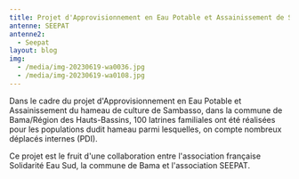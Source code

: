 ```yaml
---
title: Projet d'Approvisionnement en Eau Potable et Assainissement de Sambasso
antenne: SEEPAT
antenne2:
  - Seepat
layout: blog
img:
  - /media/img-20230619-wa0036.jpg
  - /media/img-20230619-wa0108.jpg
---
```

D﻿ans le cadre du projet d'Approvisionnement en Eau Potable et Assainissement du hameau de culture de Sambasso, dans la commune de Bama/Région des Hauts-Bassins, 100 latrines familiales ont été réalisées pour les populations dudit hameau parmi lesquelles, on compte nombreux déplacés internes (PDI).

C﻿e projet est le fruit d'une collaboration entre l'association française Solidarité Eau Sud, la commune de Bama et l'association SEEPAT.
